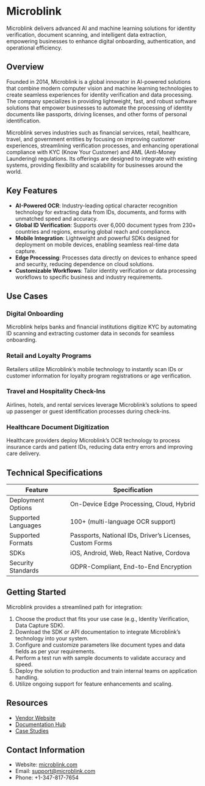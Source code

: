 # Microblink  

Microblink delivers advanced AI and machine learning solutions for identity verification, document scanning, and intelligent data extraction, empowering businesses to enhance digital onboarding, authentication, and operational efficiency.  

## Overview  
Founded in 2014, Microblink is a global innovator in AI-powered solutions that combine modern computer vision and machine learning technologies to create seamless experiences for identity verification and data processing. The company specializes in providing lightweight, fast, and robust software solutions that empower businesses to automate the processing of identity documents like passports, driving licenses, and other forms of personal identification.  

Microblink serves industries such as financial services, retail, healthcare, travel, and government entities by focusing on improving customer experiences, streamlining verification processes, and enhancing operational compliance with KYC (Know Your Customer) and AML (Anti-Money Laundering) regulations. Its offerings are designed to integrate with existing systems, providing flexibility and scalability for businesses around the world.  

## Key Features  
- **AI-Powered OCR**: Industry-leading optical character recognition technology for extracting data from IDs, documents, and forms with unmatched speed and accuracy.  
- **Global ID Verification**: Supports over 6,000 document types from 230+ countries and regions, ensuring global reach and compliance.  
- **Mobile Integration**: Lightweight and powerful SDKs designed for deployment on mobile devices, enabling seamless real-time data capture.  
- **Edge Processing**: Processes data directly on devices to enhance speed and security, reducing dependence on cloud solutions.  
- **Customizable Workflows**: Tailor identity verification or data processing workflows to specific business and industry requirements.  

## Use Cases  
### Digital Onboarding  
Microblink helps banks and financial institutions digitize KYC by automating ID scanning and extracting customer data in seconds for seamless onboarding.  

### Retail and Loyalty Programs  
Retailers utilize Microblink’s mobile technology to instantly scan IDs or customer information for loyalty program registrations or age verification.  

### Travel and Hospitality Check-Ins  
Airlines, hotels, and rental services leverage Microblink’s solutions to speed up passenger or guest identification processes during check-ins.  

### Healthcare Document Digitization  
Healthcare providers deploy Microblink’s OCR technology to process insurance cards and patient IDs, reducing data entry errors and improving care delivery.  

## Technical Specifications  

| Feature              | Specification                         |  
|----------------------|---------------------------------------|  
| Deployment Options   | On-Device Edge Processing, Cloud, Hybrid |  
| Supported Languages  | 100+ (multi-language OCR support)      |  
| Supported Formats    | Passports, National IDs, Driver’s Licenses, Custom Forms |  
| SDKs                 | iOS, Android, Web, React Native, Cordova |  
| Security Standards   | GDPR-Compliant, End-to-End Encryption |  

## Getting Started  
Microblink provides a streamlined path for integration:  
1. Choose the product that fits your use case (e.g., Identity Verification, Data Capture SDK).  
2. Download the SDK or API documentation to integrate Microblink’s technology into your system.  
3. Configure and customize parameters like document types and data fields as per your requirements.  
4. Perform a test run with sample documents to validate accuracy and speed.  
5. Deploy the solution to production and train internal teams on application handling.  
6. Utilize ongoing support for feature enhancements and scaling.  

## Resources  
- [Vendor Website](https://microblink.com/)  
- [Documentation Hub](https://microblink.com/docs)  
- [Case Studies](https://microblink.com/customers)  

## Contact Information  
- Website: [microblink.com](https://www.microblink.com/)  
- Email: support@microblink.com  
- Phone: +1-347-817-7654  
